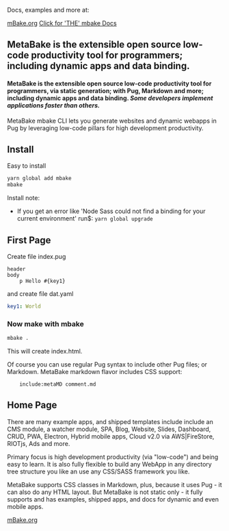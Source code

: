 

Docs, examples and more at:

[mBake.org](http://mBake.org)
[Click for 'THE' mbake Docs](http://doc.mBake.org/mbake/)


## MetaBake is the extensible open source low-code productivity tool for programmers; including dynamic apps and data binding.

#### MetaBake is the extensible open source low-code productivity tool for programmers, via static generation; with Pug, Markdown and more; including dynamic apps and data binding. *Some developers implement applications faster than others.*

MetaBake mbake CLI lets you generate websites and dynamic webapps in Pug by leveraging low-code pillars for high development productivity.

## Install

Easy to install

```sh
yarn global add mbake
mbake
```

Install note:
- If you get an error like 'Node Sass could not find a binding for your current environment' 
run$: ``` yarn global upgrade ```

## First Page

Create file index.pug
```pug
header
body
    p Hello #{key1}
```
and create file dat.yaml
```yaml
key1: World
```

### Now make with mbake

```sh
mbake .
```

This will create index.html. 

Of course you can use regular Pug syntax to include other Pug files; or Markdown. MetaBake markdown flavor includes CSS support:
```pug
    include:metaMD comment.md
```

## Home Page

There are many example apps, and shipped templates include include an CMS module, a watcher module, SPA, Blog, Website, Slides, Dashboard, CRUD, PWA, Electron, Hybrid mobile apps, Cloud v2.0 via AWS|FireStore, RIOTjs, Ads and more. 

Primary focus is high development productivity (via "low-code") and being easy to learn. It is also fully flexible to build any WebApp in any directory tree structure you like an use any CSS/SASS framework you like.

MetaBake supports CSS classes in Markdown, plus, because it uses Pug - it can also do any HTML layout. But MetaBake is not static only - it fully supports and has examples, shipped apps, and docs for dynamic and even mobile apps.

[mBake.org](http://mBake.org)


